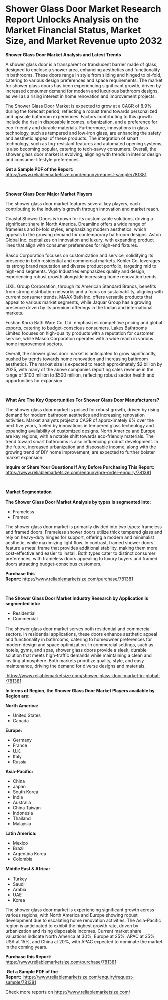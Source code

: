 <p><h1>Shower Glass Door Market Research Report Unlocks Analysis on the Market Financial Status, Market Size, and Market Revenue upto 2032</h1></p><p><strong>Shower Glass Door Market Analysis and Latest Trends</strong></p>
<p><p>A shower glass door is a transparent or translucent barrier made of glass, designed to enclose a shower area, enhancing aesthetics and functionality in bathrooms. These doors range in style from sliding and hinged to bi-fold, catering to various design preferences and space requirements. The market for shower glass doors has been experiencing significant growth, driven by increased consumer demand for modern and luxurious bathroom designs, as well as a rising interest in home renovation and improvement projects.</p><p>The Shower Glass Door Market is expected to grow at a CAGR of 8.9% during the forecast period, reflecting a robust trend towards personalized and upscale bathroom experiences. Factors contributing to this growth include the rise in disposable incomes, urbanization, and a preference for eco-friendly and durable materials. Furthermore, innovations in glass technology, such as tempered and low-iron glass, are enhancing the safety and aesthetic appeal of these products. The integration of smart technology, such as fog-resistant features and automated opening systems, is also becoming popular, catering to tech-savvy consumers. Overall, the shower glass door market is evolving, aligning with trends in interior design and consumer lifestyle preferences.</p></p>
<p><strong>Get a Sample PDF of the Report:&nbsp;</strong> <a href="https://www.reliablemarketsize.com/enquiry/request-sample/781381?utm_campaign=2442&utm_medium=2&utm_source=Github&utm_content=ia&utm_term=26032025&utm_id=shower-glass-door">https://www.reliablemarketsize.com/enquiry/request-sample/781381</a></p>
<p>&nbsp;</p>
<p><strong>Shower Glass Door Major Market Players</strong></p>
<p><p>The shower glass door market features several key players, each contributing to the industry's growth through innovation and market reach. </p><p>Coastal Shower Doors is known for its customizable solutions, driving a significant share in North America. Dreamline offers a wide range of frameless and bi-fold styles, emphasizing modern aesthetics, which appeals to the growing demand for contemporary bathroom designs. Aston Global Inc. capitalizes on innovation and luxury, with expanding product lines that align with consumer preferences for high-end fixtures.</p><p>Basco Corporation focuses on customization and service, solidifying its presence in both residential and commercial markets. Kohler Co. leverages its strong brand reputation and diverse product portfolio, targeting mid to high-end segments. Vigo Industries emphasizes quality and design, experiencing robust growth alongside increasing home renovation trends.</p><p>LIXIL Group Corporation, through its American Standard Brands, benefits from strong distribution networks and a focus on sustainability, aligning with current consumer trends. MAAX Bath Inc. offers versatile products that appeal to various market segments, while Jaquar Group has a growing presence driven by its premium offerings in the Indian and international markets.</p><p>Foshan Korra Bath Ware Co. Ltd. emphasizes competitive pricing and global exports, catering to budget-conscious consumers. Lakes Bathrooms Limited focuses on high-quality products with a reputation for customer service, while Masco Corporation operates with a wide reach in various home improvement sectors.</p><p>Overall, the shower glass door market is anticipated to grow significantly, pushed by trends towards home renovation and increasing bathroom aesthetics. The market size is expected to reach approximately $2 billion by 2025, with many of the above companies reporting sales revenue in the range of $100 million to $500 million, reflecting robust sector health and opportunities for expansion.</p></p>
<p>&nbsp;</p>
<p><strong>What Are The Key Opportunities For Shower Glass Door Manufacturers?</strong></p>
<p><p>The shower glass door market is poised for robust growth, driven by rising demand for modern bathroom aesthetics and increasing renovation activities. Market analysts project a CAGR of approximately 6% over the next five years, fueled by innovations in tempered glass technology and expanding availability of customized designs. North America and Europe are key regions, with a notable shift towards eco-friendly materials. The trend toward smart bathrooms is also influencing product development. In the future, increased urbanization and disposable income, along with the growing trend of DIY home improvement, are expected to further bolster market expansion.</p></p>
<p><strong>Inquire or Share Your Questions If Any Before Purchasing This Report:</strong> <a href="https://www.reliablemarketsize.com/enquiry/pre-order-enquiry/781381?utm_campaign=2442&utm_medium=2&utm_source=Github&utm_content=ia&utm_term=26032025&utm_id=shower-glass-door">https://www.reliablemarketsize.com/enquiry/pre-order-enquiry/781381</a></p>
<p>&nbsp;</p>
<p><strong>Market Segmentation</strong></p>
<p><strong>The Shower Glass Door Market Analysis by types is segmented into:</strong></p>
<p><ul><li>Frameless</li><li>Framed</li></ul></p>
<p><p>The shower glass door market is primarily divided into two types: frameless and framed doors. Frameless shower doors utilize thick tempered glass and rely on heavy-duty hinges for support, offering a modern and minimalist aesthetic, while maximizing light flow. In contrast, framed shower doors feature a metal frame that provides additional stability, making them more cost-effective and easier to install. Both types cater to distinct consumer preferences, with frameless doors appealing to luxury buyers and framed doors attracting budget-conscious customers.</p></p>
<p><strong>Purchase this Report:&nbsp;</strong><a href="https://www.reliablemarketsize.com/purchase/781381?utm_campaign=2442&utm_medium=2&utm_source=Github&utm_content=ia&utm_term=26032025&utm_id=shower-glass-door">https://www.reliablemarketsize.com/purchase/781381</a></p>
<p>&nbsp;</p>
<p><strong>The Shower Glass Door Market Industry Research by Application is segmented into:</strong></p>
<p><ul><li>Residential</li><li>Commercial</li></ul></p>
<p><p>The shower glass door market serves both residential and commercial sectors. In residential applications, these doors enhance aesthetic appeal and functionality in bathrooms, catering to homeowner preferences for modern design and space optimization. In commercial settings, such as hotels, gyms, and spas, shower glass doors provide a sleek, durable solution that meets high-traffic demands while maintaining a clean and inviting atmosphere. Both markets prioritize quality, style, and easy maintenance, driving the demand for diverse designs and materials.</p></p>
<p><a href="https://www.reliablemarketsize.com/shower-glass-door-market-in-global-r781381?utm_campaign=2442&utm_medium=2&utm_source=Github&utm_content=ia&utm_term=26032025&utm_id=shower-glass-door">&nbsp;https://www.reliablemarketsize.com/shower-glass-door-market-in-global-r781381</a></p>
<p><strong>In terms of Region, the Shower Glass Door Market Players available by Region are:</strong></p>
<p>
    <p> <strong> North America: </strong>
        <ul>
            <li>United States</li>
            <li>Canada</li>
        </ul>
        </p> 
    <p> <strong> Europe: </strong>
        <ul>
            <li>Germany</li>
            <li>France</li>
            <li>U.K.</li>
            <li>Italy</li>
            <li>Russia</li>
        </ul>
        </p> 
    <p> <strong> Asia-Pacific: </strong>
        <ul>
            <li>China</li>
            <li>Japan</li>
            <li>South Korea</li>
            <li>India</li>
            <li>Australia</li>
            <li>China Taiwan</li>
            <li>Indonesia</li>
            <li>Thailand</li>
            <li>Malaysia</li>
        </ul>
        </p> 
    <p> <strong> Latin America: </strong>
        <ul>
            <li>Mexico</li>
            <li>Brazil</li>
            <li>Argentina Korea</li>
            <li>Colombia</li>
        </ul>
        </p> 
    <p> <strong> Middle East & Africa: </strong>
        <ul>
            <li>Turkey</li>
            <li>Saudi</li>
            <li>Arabia</li>
            <li>UAE</li>
            <li>Korea</li>
        </ul>
    </p>
    </p>
<p><p>The shower glass door market is experiencing significant growth across various regions, with North America and Europe showing robust development due to escalating home renovation activities. The Asia-Pacific region is anticipated to exhibit the highest growth rate, driven by urbanization and rising disposable incomes. Current market share valuations indicate North America at 30%, Europe at 25%, APAC at 35%, USA at 15%, and China at 20%, with APAC expected to dominate the market in the coming years.</p></p>
<p><strong>Purchase this Report: </strong><a href="https://www.reliablemarketsize.com/purchase/781381?utm_campaign=2442&utm_medium=2&utm_source=Github&utm_content=ia&utm_term=26032025&utm_id=shower-glass-door">https://www.reliablemarketsize.com/purchase/781381</a></p>
<p>&nbsp;<strong>Get a Sample PDF of the Report:&nbsp;&nbsp;</strong><a href="https://www.reliablemarketsize.com/enquiry/request-sample/781381?utm_campaign=2442&utm_medium=2&utm_source=Github&utm_content=ia&utm_term=26032025&utm_id=shower-glass-door">https://www.reliablemarketsize.com/enquiry/request-sample/781381</a></p>
<p><strong></strong></p>
<p>Check more reports on <a href="https://www.reliablemarketsize.com/?utm_campaign=2442&utm_medium=2&utm_source=Github&utm_content=ia&utm_term=26032025&utm_id=shower-glass-door">https://www.reliablemarketsize.com/</a></p>